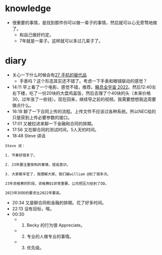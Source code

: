 # knowledge
- 很重要的事情，是找到那件你可以做一辈子的事情，然后就可以心无旁骛地做了。
	- 和自己做好约定。
	- 7年就是一辈子。这样就可以多过几辈子了。

# diary

- 关心一下什么时候会有[27 手机的替代品](27%20手机的替代品.md)
	- 手表吗？这个形态其实还不错了。考虑一下手表和眼镜联动的感觉？
- 14:11 早上看了一个电影，感觉不错，推荐。[瞬息全宇宙 2022](电影/瞬息全宇宙%202022.md)。然后12:40左右下楼，吃了一份20块的大盘鸡盖饭，然后去理了个40块的头（本来价格30，过年涨了一些钱）。现在回来，继续导之前的视频。我需要想想我这周要做点什么。
- 16:18 聊了一下合同上传的流程。上传文件不应该过各种系统。所以NEC给的只是获到上传必要参数的接口。
- 17:01 又被拉进来聊一下金融和合同的排期。
- 17:56 又在聊合同的测试时间，5人天的时间。
- 18:48 Steve 讲话
```text
Steve 说：

1. 节奏好很多了。

2. 23年要注重架构的事情，提高意识。

3. 大家都辛苦了，我理解大家。我们被william @到了很多次。

23年资格赛的阶段，资格赛Q1非常重要。公司把压力给到了DD。

2023年对DD的要求比2022年要高。
```
- 20:34 又是聊合同和金融的排期。花了好多时间。
- 22:13 没有目标，唉。
- 00:30 
	- 1. Becky 的行为很 Appreciate。
	- 2. 专业的人做专业的事情。
	- 3. 优先级。